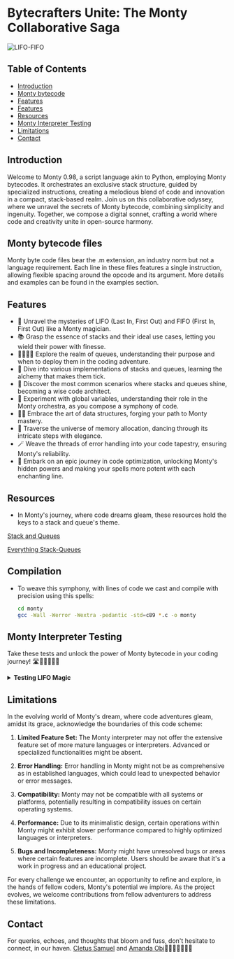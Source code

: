 # Bytecrafters Unite: The Monty Collaborative Saga

![LIFO-FIFO](https://thumbs.dreamstime.com/b/lifo-fifo-last-first-out-symbol-changes-concept-words-lifo-to-fifo-wooden-blocks-beautiful-grey-table-grey-background-243406275.jpg)

## Table of Contents

- [Introduction](#introduction)
- [Monty bytecode](#monty-bytecode-files)
- [Features](#features)
- [Features](#features)
- [Resources](#resources)
- [Monty Interpreter Testing](#monty-interpreter-testing)
- [Limitations](#limitations)
- [Contact](#contact)

## Introduction

Welcome to Monty 0.98, a script language akin to Python, employing Monty bytecodes. It orchestrates an exclusive stack structure, guided by specialized instructions, creating a melodious blend of code and innovation in a compact, stack-based realm.
Join us on this collaborative odyssey, where we unravel the secrets of Monty bytecode, combining simplicity and ingenuity. Together, we compose a digital sonnet, crafting a world where code and creativity unite in open-source harmony.

## Monty bytecode files

Monty byte code files bear the .m extension, an industry norm but not a language requirement. Each line in these files features a single instruction, allowing flexible spacing around the opcode and its argument. More details and examples can be found in the examples section.

## Features

- 🧐 Unravel the mysteries of LIFO (Last In, First Out) and FIFO (First In, First Out) like a Monty magician.
- 📚 Grasp the essence of stacks and their ideal use cases, letting you wield their power with finesse.
- 🚶‍♂️🚶‍♀️ Explore the realm of queues, understanding their purpose and when to deploy them in the coding adventure.
- 🧮 Dive into various implementations of stacks and queues, learning the alchemy that makes them tick.
- 🌆 Discover the most common scenarios where stacks and queues shine, becoming a wise code architect.
- 🧪 Experiment with global variables, understanding their role in the Monty orchestra, as you compose a symphony of code.
- 🧙‍♂️ Embrace the art of data structures, forging your path to Monty mastery.
- 🌌 Traverse the universe of memory allocation, dancing through its intricate steps with elegance.
- 🪄 Weave the threads of error handling into your code tapestry, ensuring Monty's reliability.
- 🚀 Embark on an epic journey in code optimization, unlocking Monty's hidden powers and making your spells more potent with each enchanting line.

## Resources

- In Monty's journey, where code dreams gleam, these resources hold the keys to a stack and queue's theme.

[Stack and Queues](https://www.geeksforgeeks.org/difference-between-stack-and-queue-data-structures/)

[Everything Stack-Queues](https://everythingcomputerscience.com/discrete_mathematics/Stacks_and_Queues.html)

## Compilation

- To weave this symphony, with lines of code we cast and compile with precision using this spells:

    ```bash
    cd monty
    gcc -Wall -Werror -Wextra -pedantic -std=c89 *.c -o monty
    ```

## Monty Interpreter Testing

Take these tests and unlock the power of Monty bytecode in your coding journey! 🛣️🚶🚶‍♂️🚶‍♀️

<details>

<summary><strong>Testing LIFO Magic</strong></summary>

1. Create a new Monty script file named `lifo_test.m` and open it with your favorite text editor.
2. Add the following Monty bytecode to the script:

   ```plaintext
   push 1
   push 2
   push 3
   pall

3. Save the script file and close the text editor.
4. In your terminal, run the Monty interpreter with the script:

    ```bash
    ./monty lifo_test.m
    ```

5. Witness the magic as it displays the values in LIFO (Last In,  First Out) order:

    ```plaintext
    3
    2 
    1
    ```

### Unleashing FIFO Sorcery

1. Create another Monty script file named `fifo_test.m` and open it with your mystical text editor.
2. Craft the following Monty bytecode incantation:

    ```plaintext
    push 1
    push 2
    push 3
    pall
    ```

3. Open your terminal and command the Monty interpreter to read the script.

    ```plaintext
    ./monty fifo_test.m
    ```

4. Behold the enchantment as it reveals the values in FIFO (First In, First Out) order:

    ```plaintext
    1
    2
    3
    ```

### Journey into Error Realms

1. Forge a Monty script called error_test.m and let your code adventures begin.
2. Insert the following Monty bytecode in your script:

    ```plaintext
    pop
    pchar
    ```

3. Save the script and release your text editor for a moment.
4. Cast the Monty interpreter spell on the script: `./monty error_test.m`
5. Witness the incantation's consequences as it dances with errors, unraveling the mysteries of error handling.

    ```javascript
    Error: Can't pop an empty stack
    ```

### Code Optimization Quest

1. Embark on an epic code optimization quest with a script named `optimize_test.m`
2. Channel your knowledge into this Monty bytecode masterpiece

    ```javascript
    push 5
    push 10
    mul
    pall
    ```

3. Save your script
4. Open your terminal, and set the Monty interpreter on the script: `./monty optimize_test.m`
5. Experience the results as Monty's magic optimizes your code and leaves you in awe.

    ```javascript
    50
    ```

</details>

## Limitations

In the evolving world of Monty's dream, where code adventures gleam, amidst its grace, acknowledge the boundaries of this code scheme:

1. **Limited Feature Set:** The Monty interpreter may not offer the extensive feature set of more mature languages or interpreters. Advanced or specialized functionalities might be absent.

2. **Error Handling:** Error handling in Monty might not be as comprehensive as in established languages, which could lead to unexpected behavior or error messages.

3. **Compatibility:** Monty may not be compatible with all systems or platforms, potentially resulting in compatibility issues on certain operating systems.

4. **Performance:** Due to its minimalistic design, certain operations within Monty might exhibit slower performance compared to highly optimized languages or interpreters.

5. **Bugs and Incompleteness:** Monty might have unresolved bugs or areas where certain features are incomplete. Users should be aware that it's a work in progress and an educational project.

For every challenge we encounter, an opportunity to refine and explore, in the hands of fellow coders, Monty's potential we implore. As the project evolves, we welcome contributions from fellow adventurers to address these limitations.

## Contact

For queries, echoes, and thoughts that bloom and fuss, don't hesitate to connect, in our haven. [Cletus Samuel](https://cletsymedia.github.io/Prof-Portfolio/) and [Amanda Obi](https://github.com/ObiChika)🙏🙏🙏🙏🙏🙏🙏
